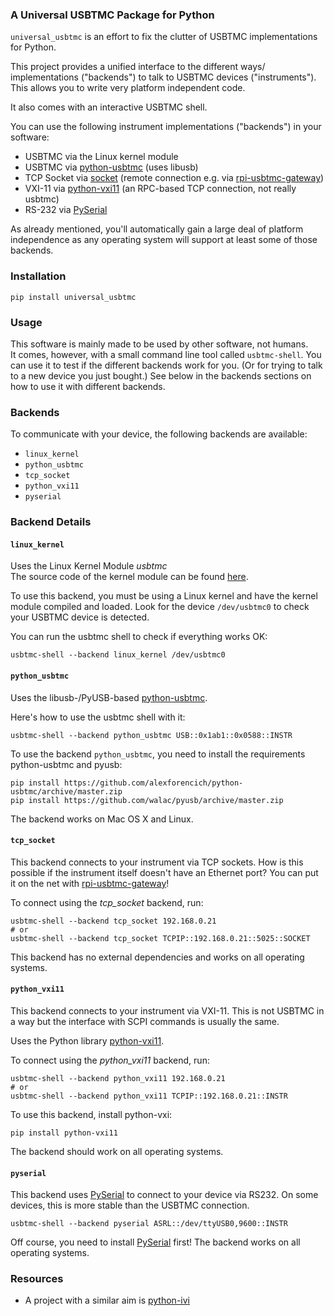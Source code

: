 
### A Universal USBTMC Package for Python

`universal_usbtmc` is an effort to fix the clutter
of USBTMC implementations for Python.

This project provides a unified interface to the different ways/
implementations ("backends") to talk to USBTMC devices ("instruments").
This allows you to write very platform independent code.

It also comes with an interactive USBTMC shell.

You can use the following instrument implementations
("backends") in your software:

* USBTMC via the Linux kernel module
* USBTMC via [python-usbtmc][] (uses libusb)
* TCP Socket via [socket][] (remote connection e.g. via [rpi-usbtmc-gateway][])
* VXI-11 via [python-vxi11][] (an RPC-based TCP connection, not really usbtmc)
* RS-232 via [PySerial][]

As already mentioned, you'll automatically gain a large deal
of platform independence as any operating system will support
at least some of those backends.

### Installation

    pip install universal_usbtmc

### Usage

This software is mainly made to be used by other software, not humans.  
It comes, however, with a small command line tool called `usbtmc-shell`.
You can use it to test if the different backends work for you.
(Or for trying to talk to a new device you just bought.)
See below in the backends sections on how to use it with different backends.

### Backends

To communicate with your device, the following backends are available:

* `linux_kernel`
* `python_usbtmc`
* `tcp_socket`
* `python_vxi11`
* `pyserial`

### Backend Details

#### `linux_kernel`

Uses the Linux Kernel Module *usbtmc*  
The source code of the kernel module can be found [here][usbtmc.c].

To use this backend, you must be using a Linux kernel
and have the kernel module compiled and loaded.
Look for the device `/dev/usbtmc0` to check
your USBTMC device is detected.

You can run the usbtmc shell to check if everything works OK:

    usbtmc-shell --backend linux_kernel /dev/usbtmc0

#### `python_usbtmc`

Uses the libusb-/PyUSB-based [python-usbtmc][].

Here's how to use the usbtmc shell with it:

    usbtmc-shell --backend python_usbtmc USB::0x1ab1::0x0588::INSTR

To use the backend `python_usbtmc`, you need to install the requirements python-usbtmc and pyusb:

    pip install https://github.com/alexforencich/python-usbtmc/archive/master.zip
    pip install https://github.com/walac/pyusb/archive/master.zip

The backend works on Mac OS X and Linux.

#### `tcp_socket`

This backend connects to your instrument via TCP sockets.
How is this possible if the instrument itself doesn't have an Ethernet port?
You can put it on the net with [rpi-usbtmc-gateway][]!

To connect using the *tcp_socket* backend, run:

    usbtmc-shell --backend tcp_socket 192.168.0.21
    # or
    usbtmc-shell --backend tcp_socket TCPIP::192.168.0.21::5025::SOCKET

This backend has no external dependencies and works on all operating systems.

#### `python_vxi11`

This backend connects to your instrument via VXI-11.
This is not USBTMC in a way but the interface with SCPI commands is usually the same.

Uses the Python library [python-vxi11][].

To connect using the *python_vxi11* backend, run:

    usbtmc-shell --backend python_vxi11 192.168.0.21
    # or
    usbtmc-shell --backend python_vxi11 TCPIP::192.168.0.21::INSTR

To use this backend, install python-vxi:

    pip install python-vxi11

The backend should work on all operating systems.

#### `pyserial`

This backend uses [PySerial][] to connect to your device via RS232.
On some devices, this is more stable than the USBTMC connection.

    usbtmc-shell --backend pyserial ASRL::/dev/ttyUSB0,9600::INSTR

Off course, you need to install [PySerial][] first! The backend works on all operating systems.

### Resources

* A project with a similar aim is [python-ivi](https://github.com/python-ivi/python-ivi)

[usbtmc.c]: https://github.com/torvalds/linux/blob/master/drivers/usb/class/usbtmc.c
[PySerial]: http://pyserial.sourceforge.net/
[python-usbtmc]: https://github.com/python-ivi/python-usbtmc
[python-vxi11]: https://github.com/python-ivi/python-vxi11
[socket]: https://docs.python.org/3/library/socket.html
[rpi-usbtmc-gateway]: https://github.com/pklaus/rpi-usbtmc-gateway
